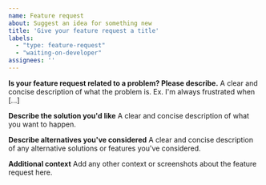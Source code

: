 ```yaml
---
name: Feature request
about: Suggest an idea for something new
title: 'Give your feature request a title'
labels:
  - "type: feature-request"
  - "waiting-on-developer"
assignees: ''
---
```


**Is your feature request related to a problem? Please describe.**
A clear and concise description of what the problem is. Ex. I'm always frustrated when [...]

**Describe the solution you'd like**
A clear and concise description of what you want to happen.

**Describe alternatives you've considered**
A clear and concise description of any alternative solutions or features you've considered.

**Additional context**
Add any other context or screenshots about the feature request here.
